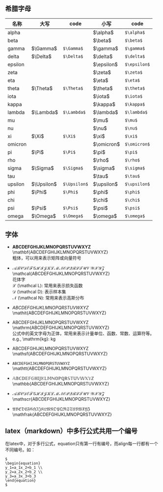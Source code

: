 ## 希腊字母
<html>
<table>
<thead>
<tr>
<th>名称</th>
<th>大写</th>
<th>code</th>
<th>小写</th>
<th>code</th>
</tr>
</thead>
<tbody><tr>
<td>alpha</td>
<td></td>
<td></td>
<td>$\alpha$</td>
<td><code>$\alpha$</code></td>
</tr>
<tr>
<td>beta</td>
<td></td>
<td></td>
<td>$\beta$</td>
<td><code>$\beta$</code></td>
</tr>
<tr>
<td>gamma</td>
<td>$\Gamma$</td>
<td><code>$\Gamma$</code></td>
<td>$\gamma$</td>
<td><code>$\gamma$</code></td>
</tr>
<tr>
<td>delta</td>
<td>$\Delta$</td>
<td><code>$\Delta$</code></td>
<td>$\delta$</td>
<td><code>$\delta$</code></td>
</tr>
<tr>
<td>epsilon</td>
<td></td>
<td></td>
<td>$\epsilon$</td>
<td><code>$\epsilon$</code></td>
</tr>
<tr>
<td>zeta</td>
<td></td>
<td></td>
<td>$\zeta$</td>
<td><code>$\zeta$</code></td>
</tr>
<tr>
<td>eta</td>
<td></td>
<td></td>
<td>$\eta$</td>
<td><code>$\eta$</code></td>
</tr>
<tr>
<td>theta</td>
<td>$\Theta$</td>
<td><code>$\Theta$</code></td>
<td>$\theta$</td>
<td><code>$\theta$</code></td>
</tr>
<tr>
<td>iota</td>
<td></td>
<td></td>
<td>$\iota$</td>
<td><code>$\iota$</code></td>
</tr>
<tr>
<td>kappa</td>
<td></td>
<td></td>
<td>$\kappa$</td>
<td><code>$\kappa$</code></td>
</tr>
<tr>
<td>lambda</td>
<td>$\Lambda$</td>
<td><code>$\Lambda$</code></td>
<td>$\lambda$</td>
<td><code>$\lambda$</code></td>
</tr>
<tr>
<td>mu</td>
<td></td>
<td></td>
<td>$\mu$</td>
<td><code>$\mu$</code></td>
</tr>
<tr>
<td>nu</td>
<td></td>
<td></td>
<td>$\nu$</td>
<td><code>$\nu$</code></td>
</tr>
<tr>
<td>xi</td>
<td>$\Xi$</td>
<td><code>$\Xi$</code></td>
<td>$\xi$</td>
<td><code>$\xi$</code></td>
</tr>
<tr>
<td>omicron</td>
<td></td>
<td></td>
<td>$\omicron$</td>
<td><code>$\omicron$</code></td>
</tr>
<tr>
<td>pi</td>
<td>$\Pi$</td>
<td><code>$\Pi$</code></td>
<td>$\pi$</td>
<td><code>$\pi$</code></td>
</tr>
<tr>
<td>rho</td>
<td></td>
<td></td>
<td>$\rho$</td>
<td><code>$\rho$</code></td>
</tr>
<tr>
<td>sigma</td>
<td>$\Sigma$</td>
<td><code>$\Sigma$</code></td>
<td>$\sigma$</td>
<td><code>$\sigma$</code></td>
</tr>
<tr>
<td>tau</td>
<td></td>
<td></td>
<td>$\tau$</td>
<td><code>$\tau$</code></td>
</tr>
<tr>
<td>upsilon</td>
<td>$\Upsilon$</td>
<td><code>$\Upsilon$</code></td>
<td>$\upsilon$</td>
<td><code>$\upsilon$</code></td>
</tr>
<tr>
<td>phi</td>
<td>$\Phi$</td>
<td><code>$\Phi$</code></td>
<td>$\phi$</td>
<td><code>$\phi$</code></td>
</tr>
<tr>
<td>chi</td>
<td></td>
<td></td>
<td>$\chi$</td>
<td><code>$\chi$</code></td>
</tr>
<tr>
<td>psi</td>
<td>$\Psi$</td>
<td><code>$\Psi$</code></td>
<td>$\psi$</td>
<td><code>$\psi$</code></td>
</tr>
<tr>
<td>omega</td>
<td>$\Omega$</td>
<td><code>$\Omega$</code></td>
<td>$\omega$</td>
<td><code>$\omega$</code></td>
</tr>
</table>
</html>

## 字体
- $\mathbf{ABCDEFGHIJKLMNOPQRSTUVWXYZ}$  
\mathbf{ABCDEFGHIJKLMNOPQRSTUVWXYZ}  
粗体，可以用来表示矩阵或向量符号

- $\mathcal{ABCDEFGHIJKLMNOPQRSTUVWXYZ}$  
\mathcal{ABCDEFGHIJKLMNOPQRSTUVWXYZ}  
花体字  
$\mathcal L$
(\mathcal L): 常用来表示损失函数  
$\mathcal D$
(\mathcal D): 表示样本集  
$\mathcal N$
(\mathcal N): 常用来表示高斯分布  

- $\mathit{ABCDEFGHIJKLMNOPQRSTUVWXYZ}$  
\mathit{ABCDEFGHIJKLMNOPQRSTUVWXYZ}

- $\mathrm{ABCDEFGHIJKLMNOPQRSTUVWXYZ}$  
\mathrm{ABCDEFGHIJKLMNOPQRSTUVWXYZ}  
公式中的英文字母为正体，常用来表示计量单位、函数、常数、运算符等。e.g., \mathrm{kg}: $\mathrm{kg}$

- $\mathsf{ABCDEFGHIJKLMNOPQRSTUVWXYZ}$  
\mathsf{ABCDEFGHIJKLMNOPQRSTUVWXYZ}

- $\mathtt{ABCDEFGHIJKLMNOPQRSTUVWXYZ}$  
\mathtt{ABCDEFGHIJKLMNOPQRSTUVWXYZ}

- $\mathbb{ABCDEFGHIJKLMNOPQRSTUVWXYZ}$  
\mathbb{ABCDEFGHIJKLMNOPQRSTUVWXYZ}

- $\mathscr{ABCDEFGHIJKLMNOPQRSTUVWXYZ}$  
\mathscr{ABCDEFGHIJKLMNOPQRSTUVWXYZ}

- $\mathfrak{ABCDEFGHIJKLMNOPQRSTUVWXYZ}$  
\mathfrak{ABCDEFGHIJKLMNOPQRSTUVWXYZ}

## latex（markdown）中多行公式共用一个编号
在latex中，对于多行公式，equation只有第一行有编号，而align每一行都有一个不同编号。如：  
````
$
\begin{equation}
y_1=a_1x_2+b_1 \\
y_2=a_2x_2+b_2 \\
y_3=a_3x_3+b_3
\end{equation}
$
````